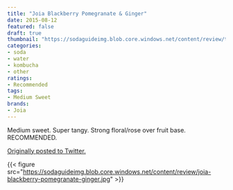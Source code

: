 ```yaml
---
title: "Joia Blackberry Pomegranate & Ginger"
date: 2015-08-12
featured: false
draft: true
thumbnail: "https://sodaguideimg.blob.core.windows.net/content/review/thumbs/joia-blackberry-pomegranate-ginger.jpg"
categories:
- soda
- water
- kombucha
- other
ratings:
- Recommended
tags:
- Medium Sweet
brands:
- Joia
---
```


Medium sweet. Super tangy. Strong floral/rose over fruit base. RECOMMENDED. 

[Originally posted to Twitter.](https://twitter.com/Cavorter/status/631511456308002816)

{{< figure src="https://sodaguideimg.blob.core.windows.net/content/review/joia-blackberry-pomegranate-ginger.jpg" >}}

